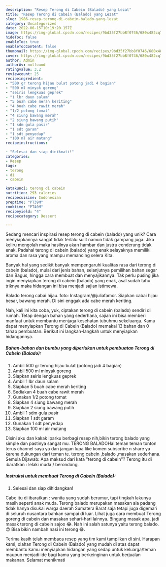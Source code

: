 ```yaml
---
description: "Resep Terong di Cabein (Balado) yang Lezat"
title: "Resep Terong di Cabein (Balado) yang Lezat"
slug: 1986-resep-terong-di-cabein-balado-yang-lezat
category: Uncategorized
date: 2022-06-15T10:19:20.157Z
image: https://img-global.cpcdn.com/recipes/9bd35f27bb8f0746/680x482cq70/terong-di-cabein-balado-foto-resep-utama.jpg
hideToc: false
enableToc: true
enableTocContent: false
thumbnail: https://img-global.cpcdn.com/recipes/9bd35f27bb8f0746/680x482cq70/terong-di-cabein-balado-foto-resep-utama.jpg
cover: https://img-global.cpcdn.com/recipes/9bd35f27bb8f0746/680x482cq70/terong-di-cabein-balado-foto-resep-utama.jpg
author: Admin
authorAv: notfound
ratingvalue: 3.2
reviewcount: 25
recipeingredient:
- "500 gr terong hijau bulat potong jadi 4 bagian"
- "500 ml minyak goreng"
- "seiris lengkuas geprek"
- "1 lbr daun salam"
- "5 buah cabe merah keriting"
- "4 buah cabe rawit merah"
- "1/2 potong tomat"
- "4 siung bawang merah"
- "2 siung bawang putih"
- "1 sdm gula pasir"
- "1 sdt garam"
- "1 sdt penyedap"
- "100 ml air matang"
recipeinstructions:

- "Selesai dan siap dinikmati!"
categories:
- Resep
tags:
- terong
- di
- cabein

katakunci: terong di cabein 
nutrition: 293 calories
recipecuisine: Indonesian
preptime: "PT39M"
cooktime: "PT40M"
recipeyield: "4"
recipecategory: Dessert

---
```





Sedang mencari inspirasi resep terong di cabein (balado) yang unik? Cara menyiapkannya sangat tidak terlalu sulit namun tidak gampang juga. Jika keliru mengolah maka hasilnya akan hambar dan justru cenderung tidak enak. Padahal terong di cabein (balado) yang enak selayaknya memiliki aroma dan rasa yang mampu memancing selera Kita.





Banyak hal yang sedikit banyak mempengaruhi kualitas rasa dari terong di cabein (balado), mulai dari jenis bahan, selanjutnya pemilihan bahan segar dan Bagus, hingga cara membuat dan menyajikannya. Tak perlu pusing jika ingin menyiapkan terong di cabein (balado) yang enak,      asal sudah tahu triknya maka hidangan ini bisa menjadi sajian istimewa.














Balado terong cabai hijau. foto: Instagram/@juliafamor. Siapkan cabai hijau besar, bawang merah. Di sini enggak ada cabe merah keriting.






Nah, kali ini kita coba, yuk, ciptakan terong di cabein (balado) sendiri di rumah. Tetap dengan bahan yang sederhana, sajian ini bisa memberi manfaat untuk membantu menjaga kesehatan tubuhmu sekeluarga. Kamu dapat menyiapkan Terong di Cabein (Balado) memakai 13 bahan dan 0 tahap pembuatan. Berikut ini langkah-langkah untuk menyiapkan hidangannya.

<!--inarticleads1-->

##### Bahan-bahan dan bumbu yang diperlukan untuk pembuatan Terong di Cabein (Balado):

1. Ambil 500 gr terong hijau bulat (potong jadi 4 bagian)
1. Ambil 500 ml minyak goreng
1. Siapkan seiris lengkuas geprek
1. Ambil 1 lbr daun salam
1. Siapkan 5 buah cabe merah keriting
1. Sediakan 4 buah cabe rawit merah
1. Gunakan 1/2 potong tomat
1. Siapkan 4 siung bawang merah
1. Siapkan 2 siung bawang putih
1. Ambil 1 sdm gula pasir
1. Siapkan 1 sdt garam
1. Gunakan 1 sdt penyedap
1. Siapkan 100 ml air matang


Disini aku dan kakak iparku berbagi resep nih,bikin terong balado yang simple dan pastinya sangat mu. TERONG BALADOHai.teman teman tonton terus channel saya ya dan jangan lupa like komen subscribe n share ya karena dukungan dari teman te. terong cabein ,balado ,masakan sederhana. Semula Dijawab: Apa maksud dari kata &#34;terong di cabein&#34;? Terong itu di ibaratkan : lelaki muda / berondong. 

<!--inarticleads2-->

##### Instruksi untuk membuat Terong di Cabein (Balado):


1. Selesai dan siap dihidangkan!

Cabe itu di ibaratkan : wanita yang sudah berumur, tapi tingkah lakunya masih seperti anak muda. Terong balado merupakan masakan ala padang tidak hanya disukai warga daerah Sumatera Barat saja tetapi juga digemari di seluruh nusantara bahkan sampai di luar. Lihat juga cara membuat Terong goreng di cabein dan masakan sehari-hari lainnya. Bingung masak apa, jadi masak terong di cabein sajoo 😂. Nah ini salah satunya yaitu terong balado. 😍 Bisa bikin nambah nasi ini terong 😁. 

Terima kasih telah membaca resep yang tim kami tampilkan di sini. Harapan kami, olahan Terong di Cabein (Balado) yang mudah di atas dapat membantu kamu menyiapkan hidangan yang sedap untuk keluarga/teman maupun menjadi ide bagi kamu yang berkeinginan untuk berjualan makanan. Selamat menikmati
